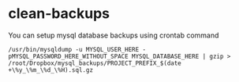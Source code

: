 # clean-backups

You can setup mysql database backups using crontab command
```
/usr/bin/mysqldump -u MYSQL_USER_HERE -pMYSQL_PASSWORD_HERE_WITHOUT_SPACE MYSQL_DATABASE_HERE | gzip > /root/Dropbox/mysql_backups/PROJECT_PREFIX_$(date +\%y_\%m_\%d_\%H).sql.gz
```
